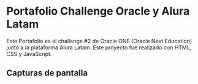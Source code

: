 # Portafolio Challenge Oracle y Alura Latam

Este Portafolio es el challenge #2 de Oracle ONE (Oracle Next Education) junto a la plataforma Alura Latam. Este proyecto fue realizado con HTML, CSS y JavaScript.

## Capturas de pantalla

